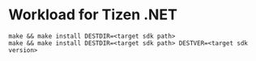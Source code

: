 # Workload for Tizen .NET

```shell
make && make install DESTDIR=<target sdk path>
make && make install DESTDIR=<target sdk path> DESTVER=<target sdk version>
```
